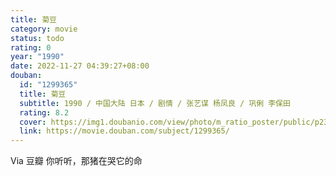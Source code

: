 ```yaml
---
title: 菊豆
category: movie
status: todo
rating: 0
year: "1990"
date: 2022-11-27 04:39:27+08:00
douban:
  id: "1299365"
  title: 菊豆
  subtitle: 1990 / 中国大陆 日本 / 剧情 / 张艺谋 杨凤良 / 巩俐 李保田
  rating: 8.2
  cover: https://img1.doubanio.com/view/photo/m_ratio_poster/public/p2331293839.jpg
  link: https://movie.douban.com/subject/1299365/
---
```


Via 豆瓣 你听听，那猪在哭它的命
